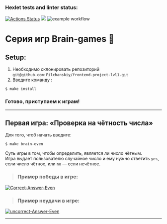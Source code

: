 ### Hexlet tests and linter status:

[![Actions Status](https://github.com/Filchanskiy/frontend-project-lvl1/workflows/hexlet-check/badge.svg)](https://github.com/Filchanskiy/frontend-project-lvl1/actions)
<a href="https://codeclimate.com/github/Filchanskiy/frontend-project-lvl1/maintainability"><img src="https://api.codeclimate.com/v1/badges/110256b442e7a8ad699d/maintainability" /></a>
![example workflow](https://github.com/Filchanskiy/frontend-project-lvl1/actions/workflows/testBrain.yml/badge.svg)

# Серия игр Brain-games :brain:
## Setup:
1. Необходимо склонировать репозиторий `git@github.com:Filchanskiy/frontend-project-lvl1.git`
2. Введите команду :
```
$ make install
```
<h3>Готово, приступаем к играм!</h3>

___

## Первая игра: «Проверка на чётность числа»
Для того, чтоб начать введите:
```
$ make brain-even
```
Суть игры в том, чтобы определить, является ли число чётным.</br>
Игра выдает пользователю случайное число и ему нужно ответить `yes`, если число чётное, или `no` — если нечётное.</br>

>### Пример победы в игре:
<a href="https://ibb.co/F7zw9z8"><img src="https://i.ibb.co/0JrMkrY/Correct-Answer-Even.jpg" alt="Correct-Answer-Even" border="0"></a></br>

>### Пример неудачи в игре:
<a href="https://ibb.co/k6Jjfb4"><img src="https://i.ibb.co/dJtFqCP/uncorrect-Answer-Even.jpg" alt="uncorrect-Answer-Even" border="0"></a>
___